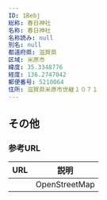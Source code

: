 ```yaml
---
ID: 1Bebj
総称: 春日神社
名称: 春日神社
名称読み: null
別名: null
都道府県: 滋賀県
区域: 米原市
緯度: 35.3348776
経度: 136.2747042
郵便番号: 5210064
住所: 滋賀県米原市世継１０７１
---
```


## その他

### 参考URL

| URL | 説明          |
| --- | ------------- |
|     | OpenStreetMap |
